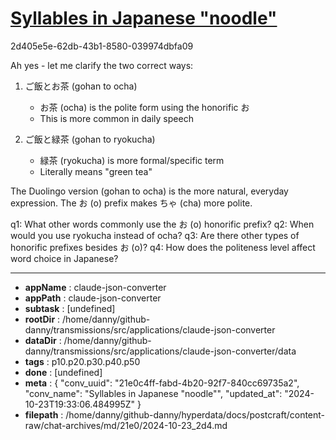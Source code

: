 # [Syllables in Japanese "noodle"](https://claude.ai/chat/21e0c4ff-fabd-4b20-92f7-840cc69735a2)

2d405e5e-62db-43b1-8580-039974dbfa09

 Ah yes - let me clarify the two correct ways:

1. ご飯とお茶 (gohan to ocha)
   - お茶 (ocha) is the polite form using the honorific お
   - This is more common in daily speech

2. ご飯と緑茶 (gohan to ryokucha)
   - 緑茶 (ryokucha) is more formal/specific term
   - Literally means "green tea"

The Duolingo version (gohan to ocha) is the more natural, everyday expression. The お (o) prefix makes ちゃ (cha) more polite.

q1: What other words commonly use the お (o) honorific prefix?
q2: When would you use ryokucha instead of ocha?
q3: Are there other types of honorific prefixes besides お (o)?
q4: How does the politeness level affect word choice in Japanese?

---

* **appName** : claude-json-converter
* **appPath** : claude-json-converter
* **subtask** : [undefined]
* **rootDir** : /home/danny/github-danny/transmissions/src/applications/claude-json-converter
* **dataDir** : /home/danny/github-danny/transmissions/src/applications/claude-json-converter/data
* **tags** : p10.p20.p30.p40.p50
* **done** : [undefined]
* **meta** : {
  "conv_uuid": "21e0c4ff-fabd-4b20-92f7-840cc69735a2",
  "conv_name": "Syllables in Japanese \"noodle\"",
  "updated_at": "2024-10-23T19:33:06.484995Z"
}
* **filepath** : /home/danny/github-danny/hyperdata/docs/postcraft/content-raw/chat-archives/md/21e0/2024-10-23_2d4.md
